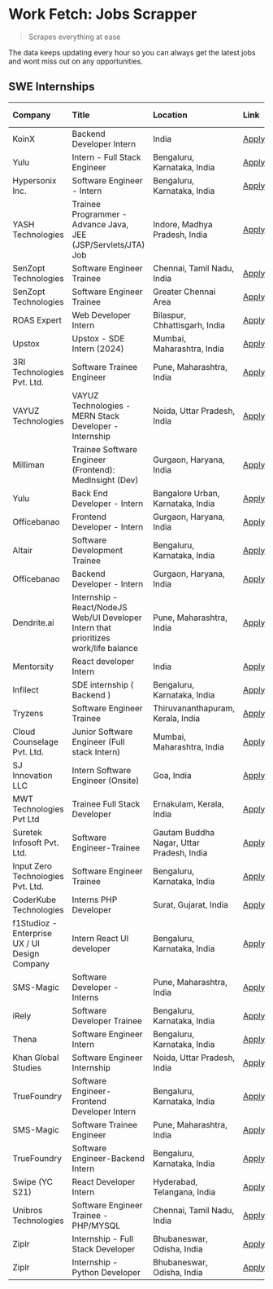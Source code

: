# Work Fetch: Jobs Scrapper
> Scrapes everything at ease

The data keeps updating every hour so you can always get the latest jobs and wont miss out on any opportunities.

## SWE Internships
<!--START_SECTION:workfetch-->
| Company                                       | Title                                                                                | Location                                  | Link                                                                                                                                                                                                                                                                                                   | Date Posted   |
|:----------------------------------------------|:-------------------------------------------------------------------------------------|:------------------------------------------|:-------------------------------------------------------------------------------------------------------------------------------------------------------------------------------------------------------------------------------------------------------------------------------------------------------|:--------------|
| KoinX                                         | Backend Developer Intern                                                             | India                                     | [Apply](https://in.linkedin.com/jobs/view/backend-developer-intern-at-koinx-3830949245?refId=EUXYLjGWz82LFOQCsO%2FqKg%3D%3D&trackingId=MkwSEeJWtgCWv1iYYVYWVw%3D%3D&position=3&pageNum=1&trk=public_jobs_jserp-result_search-card)                                                                     | 2024-02-20    |
| Yulu                                          | Intern - Full Stack Engineer                                                         | Bengaluru, Karnataka, India               | [Apply](https://in.linkedin.com/jobs/view/intern-full-stack-engineer-at-yulu-3834466595?refId=EUXYLjGWz82LFOQCsO%2FqKg%3D%3D&trackingId=QxX1p1xXJIjF3CmopXR5eg%3D%3D&position=2&pageNum=1&trk=public_jobs_jserp-result_search-card)                                                                    | 2024-02-19    |
| Hypersonix Inc.                               | Software Engineer - Intern                                                           | Bengaluru, Karnataka, India               | [Apply](https://in.linkedin.com/jobs/view/software-engineer-intern-at-hypersonix-inc-3833055982?refId=eSESHcOADUhSeQxohHRTTg%3D%3D&trackingId=dch0eZSD3Z%2BL1hSeBpIzQQ%3D%3D&position=3&pageNum=0&trk=public_jobs_jserp-result_search-card)                                                            | 2024-02-18    |
| YASH Technologies                             | Trainee Programmer - Advance Java, JEE (JSP/Servlets/JTA) Job                        | Indore, Madhya Pradesh, India             | [Apply](https://in.linkedin.com/jobs/view/trainee-programmer-advance-java-jee-jsp-servlets-jta-job-at-yash-technologies-3811759183?refId=EUXYLjGWz82LFOQCsO%2FqKg%3D%3D&trackingId=8V79u6hqJmaPTdMoeDDhmg%3D%3D&position=21&pageNum=1&trk=public_jobs_jserp-result_search-card)                        | 2024-02-13    |
| SenZopt Technologies                          | Software Engineer Trainee                                                            | Chennai, Tamil Nadu, India                | [Apply](https://in.linkedin.com/jobs/view/software-engineer-trainee-at-senzopt-technologies-3827686880?refId=eSESHcOADUhSeQxohHRTTg%3D%3D&trackingId=cW%2FtM%2FWjsoydRosB1Vmxdw%3D%3D&position=7&pageNum=0&trk=public_jobs_jserp-result_search-card)                                                   | 2024-02-12    |
| SenZopt Technologies                          | Software Engineer Trainee                                                            | Greater Chennai Area                      | [Apply](https://in.linkedin.com/jobs/view/software-engineer-trainee-at-senzopt-technologies-3827688781?refId=eSESHcOADUhSeQxohHRTTg%3D%3D&trackingId=qKbB%2FiF5ykhiHzfbh0lDUw%3D%3D&position=9&pageNum=0&trk=public_jobs_jserp-result_search-card)                                                     | 2024-02-12    |
| ROAS Expert                                   | Web Developer Intern                                                                 | Bilaspur, Chhattisgarh, India             | [Apply](https://in.linkedin.com/jobs/view/web-developer-intern-at-roas-expert-3828189292?refId=eSESHcOADUhSeQxohHRTTg%3D%3D&trackingId=yz%2FYF4bjKvmjFMcOYi2Vwg%3D%3D&position=12&pageNum=0&trk=public_jobs_jserp-result_search-card)                                                                  | 2024-02-12    |
| Upstox                                        | Upstox - SDE Intern (2024)                                                           | Mumbai, Maharashtra, India                | [Apply](https://in.linkedin.com/jobs/view/upstox-sde-intern-2024-at-upstox-3826556183?refId=eSESHcOADUhSeQxohHRTTg%3D%3D&trackingId=YSKRhrND%2F6Ebi6S1F3X%2Bog%3D%3D&position=21&pageNum=0&trk=public_jobs_jserp-result_search-card)                                                                   | 2024-02-10    |
| 3RI Technologies Pvt. Ltd.                    | Software Trainee Engineer                                                            | Pune, Maharashtra, India                  | [Apply](https://in.linkedin.com/jobs/view/software-trainee-engineer-at-3ri-technologies-pvt-ltd-3826557054?refId=EUXYLjGWz82LFOQCsO%2FqKg%3D%3D&trackingId=a4Ykdra3FDe7GuZqiK79tA%3D%3D&position=12&pageNum=1&trk=public_jobs_jserp-result_search-card)                                                | 2024-02-10    |
| VAYUZ Technologies                            | VAYUZ Technologies - MERN Stack Developer - Internship                               | Noida, Uttar Pradesh, India               | [Apply](https://in.linkedin.com/jobs/view/vayuz-technologies-mern-stack-developer-internship-at-vayuz-technologies-3822619356?refId=EUXYLjGWz82LFOQCsO%2FqKg%3D%3D&trackingId=Jrn9zVe1UYc6qSX7QHYd5A%3D%3D&position=19&pageNum=1&trk=public_jobs_jserp-result_search-card)                             | 2024-02-10    |
| Milliman                                      | Trainee Software Engineer (Frontend): MedInsight (Dev)                               | Gurgaon, Haryana, India                   | [Apply](https://in.linkedin.com/jobs/view/trainee-software-engineer-frontend-medinsight-dev-at-milliman-3792874280?refId=eSESHcOADUhSeQxohHRTTg%3D%3D&trackingId=l2kSpX%2BXBuQ5jjJYgHTPJQ%3D%3D&position=5&pageNum=0&trk=public_jobs_jserp-result_search-card)                                         | 2024-02-09    |
| Yulu                                          | Back End Developer - Intern                                                          | Bangalore Urban, Karnataka, India         | [Apply](https://in.linkedin.com/jobs/view/back-end-developer-intern-at-yulu-3821682220?refId=eSESHcOADUhSeQxohHRTTg%3D%3D&trackingId=LQgAYyllzdUbhX6tGw7rTw%3D%3D&position=14&pageNum=0&trk=public_jobs_jserp-result_search-card)                                                                      | 2024-02-04    |
| Officebanao                                   | Frontend Developer - Intern                                                          | Gurgaon, Haryana, India                   | [Apply](https://in.linkedin.com/jobs/view/frontend-developer-intern-at-officebanao-3822614063?refId=eSESHcOADUhSeQxohHRTTg%3D%3D&trackingId=5lOXMZN%2BNLcIijXV4u7V%2Fw%3D%3D&position=8&pageNum=0&trk=public_jobs_jserp-result_search-card)                                                            | 2024-01-31    |
| Altair                                        | Software Development Trainee                                                         | Bengaluru, Karnataka, India               | [Apply](https://in.linkedin.com/jobs/view/software-development-trainee-at-altair-3817606202?refId=eSESHcOADUhSeQxohHRTTg%3D%3D&trackingId=ySZU%2B33JdSCR2%2BwFTH%2B1pA%3D%3D&position=17&pageNum=0&trk=public_jobs_jserp-result_search-card)                                                           | 2024-01-31    |
| Officebanao                                   | Backend Developer - Intern                                                           | Gurgaon, Haryana, India                   | [Apply](https://in.linkedin.com/jobs/view/backend-developer-intern-at-officebanao-3814263731?refId=eSESHcOADUhSeQxohHRTTg%3D%3D&trackingId=t6uApeybtiAYQKDb8neVng%3D%3D&position=23&pageNum=0&trk=public_jobs_jserp-result_search-card)                                                                | 2024-01-31    |
| Dendrite.ai                                   | Internship - React/NodeJS Web/UI Developer Intern that prioritizes work/life balance | Pune, Maharashtra, India                  | [Apply](https://in.linkedin.com/jobs/view/internship-react-nodejs-web-ui-developer-intern-that-prioritizes-work-life-balance-at-dendrite-ai-3818948068?refId=EUXYLjGWz82LFOQCsO%2FqKg%3D%3D&trackingId=ENK%2Fs87n3sGr0XEZ8%2FUELw%3D%3D&position=7&pageNum=1&trk=public_jobs_jserp-result_search-card) | 2024-01-31    |
| Mentorsity                                    | React developer Intern                                                               | India                                     | [Apply](https://in.linkedin.com/jobs/view/react-developer-intern-at-mentorsity-3820308129?refId=EUXYLjGWz82LFOQCsO%2FqKg%3D%3D&trackingId=TMPjDUj4p1jelkQdo663%2FA%3D%3D&position=25&pageNum=1&trk=public_jobs_jserp-result_search-card)                                                               | 2024-01-31    |
| Infilect                                      | SDE internship ( Backend )                                                           | Bengaluru, Karnataka, India               | [Apply](https://in.linkedin.com/jobs/view/sde-internship-backend-at-infilect-3815120558?refId=EUXYLjGWz82LFOQCsO%2FqKg%3D%3D&trackingId=6aRg2YhBx524EAm1UOVFrw%3D%3D&position=4&pageNum=1&trk=public_jobs_jserp-result_search-card)                                                                    | 2024-01-25    |
| Tryzens                                       | Software Engineer Trainee                                                            | Thiruvananthapuram, Kerala, India         | [Apply](https://in.linkedin.com/jobs/view/software-engineer-trainee-at-tryzens-3809363491?refId=eSESHcOADUhSeQxohHRTTg%3D%3D&trackingId=GSEQ6QZInbIe4tSls%2BFOlw%3D%3D&position=13&pageNum=0&trk=public_jobs_jserp-result_search-card)                                                                 | 2024-01-18    |
| Cloud Counselage Pvt. Ltd.                    | Junior Software Engineer (Full stack Intern)                                         | Mumbai, Maharashtra, India                | [Apply](https://in.linkedin.com/jobs/view/junior-software-engineer-full-stack-intern-at-cloud-counselage-pvt-ltd-3803132814?refId=eSESHcOADUhSeQxohHRTTg%3D%3D&trackingId=VU6e3SWzf3IwZApK8MZPIw%3D%3D&position=22&pageNum=0&trk=public_jobs_jserp-result_search-card)                                 | 2024-01-11    |
| SJ Innovation LLC                             | Intern Software Engineer (Onsite)                                                    | Goa, India                                | [Apply](https://in.linkedin.com/jobs/view/intern-software-engineer-onsite-at-sj-innovation-llc-3799959011?refId=EUXYLjGWz82LFOQCsO%2FqKg%3D%3D&trackingId=jSKBQ%2FNoby1jiZnmOiZAqg%3D%3D&position=13&pageNum=1&trk=public_jobs_jserp-result_search-card)                                               | 2024-01-11    |
| MWT Technologies Pvt Ltd                      | Trainee Full Stack Developer                                                         | Ernakulam, Kerala, India                  | [Apply](https://in.linkedin.com/jobs/view/trainee-full-stack-developer-at-mwt-technologies-pvt-ltd-3800921715?refId=eSESHcOADUhSeQxohHRTTg%3D%3D&trackingId=M7sbLcvp8DGIcLI%2FnZcYrw%3D%3D&position=4&pageNum=0&trk=public_jobs_jserp-result_search-card)                                              | 2024-01-09    |
| Suretek Infosoft Pvt. Ltd.                    | Software Engineer-Trainee                                                            | Gautam Buddha Nagar, Uttar Pradesh, India | [Apply](https://in.linkedin.com/jobs/view/software-engineer-trainee-at-suretek-infosoft-pvt-ltd-3800934643?refId=eSESHcOADUhSeQxohHRTTg%3D%3D&trackingId=24wf0%2B1FcI0dw0KL1bLtow%3D%3D&position=19&pageNum=0&trk=public_jobs_jserp-result_search-card)                                                | 2024-01-09    |
| Input Zero Technologies Pvt. Ltd.             | Software Engineer Trainee                                                            | Bengaluru, Karnataka, India               | [Apply](https://in.linkedin.com/jobs/view/software-engineer-trainee-at-input-zero-technologies-pvt-ltd-3800927643?refId=EUXYLjGWz82LFOQCsO%2FqKg%3D%3D&trackingId=fDrW1Q8ZU96Sb6cYrRD%2B3g%3D%3D&position=6&pageNum=1&trk=public_jobs_jserp-result_search-card)                                        | 2024-01-09    |
| CoderKube Technologies                        | Interns PHP Developer                                                                | Surat, Gujarat, India                     | [Apply](https://in.linkedin.com/jobs/view/interns-php-developer-at-coderkube-technologies-3800923432?refId=EUXYLjGWz82LFOQCsO%2FqKg%3D%3D&trackingId=TsezBdQBScObWmW4XS%2FVyg%3D%3D&position=24&pageNum=1&trk=public_jobs_jserp-result_search-card)                                                    | 2024-01-09    |
| f1Studioz - Enterprise UX / UI Design Company | Intern React UI developer                                                            | Bengaluru, Karnataka, India               | [Apply](https://in.linkedin.com/jobs/view/intern-react-ui-developer-at-f1studioz-enterprise-ux-ui-design-company-3796354738?refId=eSESHcOADUhSeQxohHRTTg%3D%3D&trackingId=jn18alNW5NZimw%2BR2GLbrQ%3D%3D&position=6&pageNum=0&trk=public_jobs_jserp-result_search-card)                                | 2024-01-08    |
| SMS-Magic                                     | Software Developer -Interns                                                          | Pune, Maharashtra, India                  | [Apply](https://in.linkedin.com/jobs/view/software-developer-interns-at-sms-magic-3799485343?refId=EUXYLjGWz82LFOQCsO%2FqKg%3D%3D&trackingId=YIJdVIRjJwe2x%2B%2F%2FwXb2bQ%3D%3D&position=10&pageNum=1&trk=public_jobs_jserp-result_search-card)                                                        | 2024-01-05    |
| iRely                                         | Software Developer Trainee                                                           | Bengaluru, Karnataka, India               | [Apply](https://in.linkedin.com/jobs/view/software-developer-trainee-at-irely-3801577534?refId=eSESHcOADUhSeQxohHRTTg%3D%3D&trackingId=yBGa5jdNQjinD2LtNxH0qQ%3D%3D&position=11&pageNum=0&trk=public_jobs_jserp-result_search-card)                                                                    | 2023-12-22    |
| Thena                                         | Software Engineer Intern                                                             | Bengaluru, Karnataka, India               | [Apply](https://in.linkedin.com/jobs/view/software-engineer-intern-at-thena-3778731751?refId=eSESHcOADUhSeQxohHRTTg%3D%3D&trackingId=w0BTOUgRRYZSEb9dbyrObg%3D%3D&position=16&pageNum=0&trk=public_jobs_jserp-result_search-card)                                                                      | 2023-12-05    |
| Khan Global Studies                           | Software Engineer Internship                                                         | Noida, Uttar Pradesh, India               | [Apply](https://in.linkedin.com/jobs/view/software-engineer-internship-at-khan-global-studies-3766942197?refId=EUXYLjGWz82LFOQCsO%2FqKg%3D%3D&trackingId=NK5a0vjFs%2F6LDTWyavQn8g%3D%3D&position=22&pageNum=1&trk=public_jobs_jserp-result_search-card)                                                | 2023-11-27    |
| TrueFoundry                                   | Software Engineer- Frontend Developer Intern                                         | Bengaluru, Karnataka, India               | [Apply](https://in.linkedin.com/jobs/view/software-engineer-frontend-developer-intern-at-truefoundry-3790095058?refId=eSESHcOADUhSeQxohHRTTg%3D%3D&trackingId=VAJ%2Beis7%2FiqhmCU5JD2qtg%3D%3D&position=15&pageNum=0&trk=public_jobs_jserp-result_search-card)                                         | 2023-11-24    |
| SMS-Magic                                     | Software Trainee Engineer                                                            | Pune, Maharashtra, India                  | [Apply](https://in.linkedin.com/jobs/view/software-trainee-engineer-at-sms-magic-3761409781?refId=EUXYLjGWz82LFOQCsO%2FqKg%3D%3D&trackingId=%2B6JeOovhMrMFq6FhVhwmxQ%3D%3D&position=5&pageNum=1&trk=public_jobs_jserp-result_search-card)                                                              | 2023-11-16    |
| TrueFoundry                                   | Software Engineer-Backend Intern                                                     | Bengaluru, Karnataka, India               | [Apply](https://in.linkedin.com/jobs/view/software-engineer-backend-intern-at-truefoundry-3779508170?refId=EUXYLjGWz82LFOQCsO%2FqKg%3D%3D&trackingId=LbdS1kVbFSaA5G5wpE4wFw%3D%3D&position=8&pageNum=1&trk=public_jobs_jserp-result_search-card)                                                       | 2023-11-10    |
| Swipe (YC S21)                                | React Developer Intern                                                               | Hyderabad, Telangana, India               | [Apply](https://in.linkedin.com/jobs/view/react-developer-intern-at-swipe-yc-s21-3737600089?refId=eSESHcOADUhSeQxohHRTTg%3D%3D&trackingId=vp3ZECuFFYo6uYFznUq2iw%3D%3D&position=18&pageNum=0&trk=public_jobs_jserp-result_search-card)                                                                 | 2023-10-13    |
| Unibros Technologies                          | Software Engineer Trainee - PHP/MYSQL                                                | Chennai, Tamil Nadu, India                | [Apply](https://in.linkedin.com/jobs/view/software-engineer-trainee-php-mysql-at-unibros-technologies-3656599241?refId=EUXYLjGWz82LFOQCsO%2FqKg%3D%3D&trackingId=mkOxK%2BAnN0CXZDVbgXOP6w%3D%3D&position=11&pageNum=1&trk=public_jobs_jserp-result_search-card)                                        | 2023-06-12    |
| Ziplr                                         | Internship - Full Stack Developer                                                    | Bhubaneswar, Odisha, India                | [Apply](https://in.linkedin.com/jobs/view/internship-full-stack-developer-at-ziplr-3645675705?refId=EUXYLjGWz82LFOQCsO%2FqKg%3D%3D&trackingId=yAQYVgNabBENAnCJGtYPYA%3D%3D&position=18&pageNum=1&trk=public_jobs_jserp-result_search-card)                                                             | 2023-06-02    |
| Ziplr                                         | Internship - Python Developer                                                        | Bhubaneswar, Odisha, India                | [Apply](https://in.linkedin.com/jobs/view/internship-python-developer-at-ziplr-3645677592?refId=EUXYLjGWz82LFOQCsO%2FqKg%3D%3D&trackingId=EOrC9wvjRwiTgAlS9ZkWHQ%3D%3D&position=23&pageNum=1&trk=public_jobs_jserp-result_search-card)                                                                 | 2023-06-02    |
<!--END_SECTION:workfetch-->
